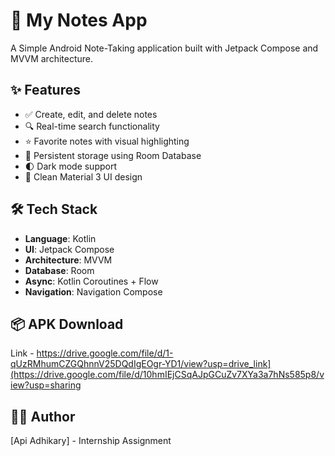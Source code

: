 # 📝 My Notes App

A Simple Android Note-Taking application built with Jetpack Compose and MVVM architecture.

## ✨ Features

- ✅ Create, edit, and delete notes
- 🔍 Real-time search functionality
- ⭐ Favorite notes with visual highlighting
- 💾 Persistent storage using Room Database
- 🌓 Dark mode support
- 📱 Clean Material 3 UI design

## 🛠️ Tech Stack

- **Language**: Kotlin
- **UI**: Jetpack Compose
- **Architecture**: MVVM
- **Database**: Room
- **Async**: Kotlin Coroutines + Flow
- **Navigation**: Navigation Compose

## 📦 APK Download

Link - https://drive.google.com/file/d/1-qUzRMhumCZGQhnnV25DQdIgEOgr-YD1/view?usp=drive_link](https://drive.google.com/file/d/10hmIEjCSqAJpGCuZv7XYa3a7hNs585p8/view?usp=sharing

## 👨‍💻 Author

[Api Adhikary] - Internship Assignment
